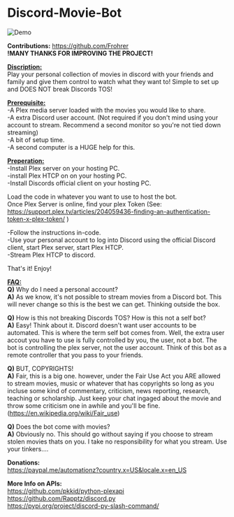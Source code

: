 # Discord-Movie-Bot

![Demo](https://media.giphy.com/media/v1.Y2lkPTc5MGI3NjExMjVlNmQ4YTZhNDFiMmYwMjhhYzAxOWE5MjJiZTI2MWI4ZTIyYjNjZSZjdD1n/6zkw5esxBiGtcAQjrq/giphy.gif)

<b>Contributions:</b>
https://github.com/Frohrer  
<b>!MANY THANKS FOR IMPROVING THE PROJECT!</b>

<b><u>Discription:</u></b>  
Play your personal collection of movies in discord with your friends and family and give them control to watch what they want to! Simple to set up and DOES NOT break Discords TOS!

<b><u>Prerequisite:</u></b>  
-A Plex media server loaded with the movies you would like to share.  
-A extra Discord user account. (Not required if you don't mind using your account to stream. Recommend a second monitor so you're not tied down streaming)  
-A bit of setup time.   
-A second computer is a HUGE help for this.  

<b><u>Preperation:</u></b>  
-Install Plex server on your hosting PC.  
-install Plex HTCP on on your hosting PC.  
-Install Discords official client on your hosting PC.  

Load the code in whatever you want to use to host the bot.  
Once Plex Server is online, find your plex Token (See: https://support.plex.tv/articles/204059436-finding-an-authentication-token-x-plex-token/ )  

-Follow the instructions in-code.  
-Use your personal account to log into Discord using the official Discord client, start Plex server, start Plex HTCP.   
-Stream Plex HTCP to discord.  

That's it! Enjoy!  


<b><u>FAQ:</u></b>  
<b>Q)</b> Why do I need a personal account?  
<b>A)</b> As we know, it's not possible to stream movies from a Discord bot. This will never change so this is the best we can get. Thinking outside the box.  
  
<b>Q)</b> How is this not breaking Discords TOS? How is this not a self bot?  
<b>A)</b> Easy! Think about it. Discord doesn't want user accounts to be automated. This is where the term self bot comes from. Well, the extra user accout you have to use is fully controlled by you, the user, not a bot. The bot is controlling the plex server, not the user account. Think of this bot as a remote controller that you pass to your friends.  

<b>Q)</b> BUT, COPYRIGHTS!  
<b>A)</B> Fair, this is a big one. however, under the Fair Use Act you ARE allowed to stream movies, music or whatever that has copyrights so long as you incluse some kind of commentary, criticism, news reporting, research, teaching or scholarship.  Just keep your chat ingaged about the movie and throw some criticism one in awhile and you'll be fine. (https://en.wikipedia.org/wiki/Fair_use)  

<b>Q)</b> Does the bot come with movies?  
<b>A)</B> Obviously no. This should go without saying if you choose to stream stolen movies thats on you. I take no responsibility for what you stream. Use your tinkers....  

<b>Donations:</b>  
https://paypal.me/automationz?country.x=US&locale.x=en_US


<b>More Info on APIs:</b>  
https://github.com/pkkid/python-plexapi  
https://github.com/Rapptz/discord.py  
https://pypi.org/project/discord-py-slash-command/  

